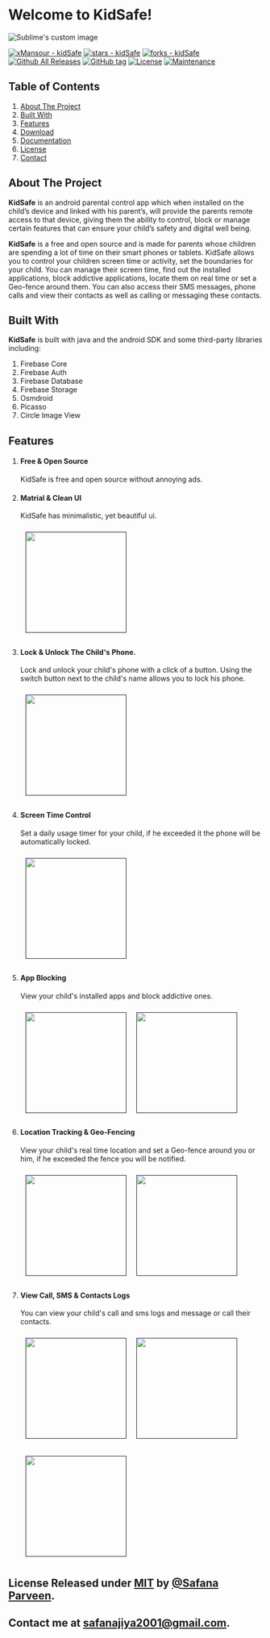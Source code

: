 # Welcome to KidSafe!
<img src="https://raw.githubusercontent.com/xMansour/KidSafe/master/graphics/icons/ic_launcher_round.png" alt="Sublime's custom image"/>

[![xMansour - kidSafe](https://img.shields.io/static/v1?label=xMansour&message=kidSafe&color=blue&logo=github)](https://github.com/xMansour/kidSafe "Go to GitHub repo") [![stars - kidSafe](https://img.shields.io/github/stars/xMansour/kidSafe?style=social)](https://github.com/xMansour/kidSafe) [![forks - kidSafe](https://img.shields.io/github/forks/xMansour/kidSafe?style=social)](https://github.com/xMansour/kidSafe)
[![Github All Releases](https://img.shields.io/github/downloads/xmansour/kidsafe/total.svg)]()
[![GitHub tag](https://img.shields.io/github/tag/xMansour/kidSafe?include_prereleases=&sort=semver&color=blue)](https://github.com/xMansour/kidSafe/releases/) [![License](https://img.shields.io/badge/License-MIT-blue)](#license)
[![Maintenance](https://img.shields.io/badge/Maintained%3F-no-red.svg)](https://bitbucket.org/lbesson/ansi-colors)


## Table of Contents
 1. [About The Project](#about)
 2. [Built With](#built-with)
 3. [Features](#features)
 4. [Download](#download)
 5. [Documentation](#documentation)
 6. [License](#license)
 7. [Contact](contact)


## About The Project<a id='about'></a>

**KidSafe** is an android parental control app which when installed on the child’s device and linked with his parent’s, will provide the parents remote access to that device, giving them the ability to control, block or manage certain features that can ensure your child’s safety and digital well being.

 **KidSafe** is a free and open source and is made for parents whose children are spending a lot of time on their smart phones or tablets. KidSafe allows you to control your children screen time or activity, set the boundaries for your child. You can manage their screen time, find out the installed applications, block addictive applications, locate them on real time or set a Geo-fence around them. You can also access their SMS messages, phone calls and view their contacts as well as calling or messaging these contacts.

## Built With<a id='built-with'>

**KidSafe** is built with java and the android SDK and some third-party libraries including:

 1. Firebase Core
 2. Firebase Auth
 3. Firebase Database
 4. Firebase Storage
 5. Osmdroid
 6. Picasso
 7. Circle Image View
  
## Features<a id='features'></a>
1. #### Free & Open Source
	KidSafe is free and open source without annoying ads.
  
2. #### Matrial & Clean UI
	KidSafe has minimalistic, yet beautiful ui.
	
	[<img src="/graphics/screenshots/device-2019-07-05-144643.png" width="200" hspace="10" vspace="10">]()

  
3. #### Lock & Unlock The Child's Phone.
	Lock and unlock your child's phone with a click of a button. Using the switch button next to the child's name allows you to lock his phone.
	
	[<img src="/graphics/screenshots/device-2019-07-05-184741.png" width="200" hspace="10" vspace="10">]()
  
4. #### Screen Time Control
	Set a daily usage timer for your child, if he exceeded it the phone will be automatically locked.

	[<img src="/graphics/screenshots/device-2019-07-05-184814.png"  width="200" hspace="10" vspace="10">]()

5. #### App Blocking
	View your child's installed apps and block addictive ones.
  
	[<img src="/graphics/screenshots/device-2019-07-05-214316.png" align="left" width="200" hspace="10" vspace="10">]()
  
	[<img src="/graphics/screenshots/device-2019-07-05-214447.png" align="center" width="200" hspace="10" vspace="10">]()

  
6. #### Location Tracking & Geo-Fencing
	View your child's real time location and set a Geo-fence around you or him, if he exceeded the fence you will be notified. 
	
	[<img src="/graphics/screenshots/device-2019-07-05-215451.png" align="left" width="200" hspace="10" vspace="10">]()
	
	[<img src="/graphics/screenshots/device-2019-07-05-215815.png" align="center" width="200" hspace="10" vspace="10">]()

7. ####  View Call, SMS & Contacts Logs
	You can view your child's call and sms logs and message or call their contacts.

	[<img src="/graphics/screenshots/device-2019-07-05-220558.png" align="left" width="200" hspace="10" vspace="10">]()

	[<img src="/graphics/screenshots/device-2019-07-05-220620.png" align="center" width="200" hspace="10" vspace="10">]()

	[<img src="/graphics/screenshots/device-2019-07-05-220644.png" align="center" width="200" hspace="10" vspace="10">]()


                                                     
                                                     
## License <a id='license'></a> Released under [MIT](/LICENSE) by [@Safana Parveen](https://github.com/safanaparveen).
  
## Contact me at <a id='contact'></a> safanajiya2001@gmail.com.



